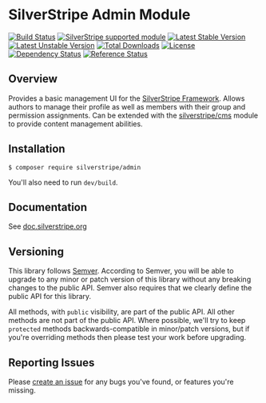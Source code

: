# SilverStripe Admin Module

[![Build Status](https://api.travis-ci.com/silverstripe/silverstripe-admin.svg?branch=1)](https://travis-ci.com/silverstripe/silverstripe-admin)
[![SilverStripe supported module](https://img.shields.io/badge/silverstripe-supported-0071C4.svg)](https://www.silverstripe.org/software/addons/silverstripe-commercially-supported-module-list/)
[![Latest Stable Version](https://poser.pugx.org/silverstripe/admin/version.svg)](http://www.silverstripe.org/stable-download/)
[![Latest Unstable Version](https://poser.pugx.org/silverstripe/admin/v/unstable.svg)](https://packagist.org/packages/silverstripe/admin)
[![Total Downloads](https://poser.pugx.org/silverstripe/admin/downloads.svg)](https://packagist.org/packages/silverstripe/admin)
[![License](https://poser.pugx.org/silverstripe/admin/license.svg)](https://github.com/silverstripe/silverstripe-admin#license)
[![Dependency Status](https://www.versioneye.com/php/silverstripe:admin/badge.svg)](https://www.versioneye.com/php/silverstripe:admin)
[![Reference Status](https://www.versioneye.com/php/silverstripe:admin/reference_badge.svg?style=flat)](https://www.versioneye.com/php/silverstripe:admin/references)

## Overview

Provides a basic management UI for the [SilverStripe Framework](http://silverstripe.org).
Allows authors to manage their profile as well as members with their group and permission assignments.
Can be extended with the [silverstripe/cms](https://github.com/silverstripe/silverstripe-cms) module
to provide content management abilities.

## Installation

```
$ composer require silverstripe/admin
```

You'll also need to run `dev/build`.

## Documentation

See [doc.silverstripe.org](http://doc.silverstripe.org)

## Versioning

This library follows [Semver](http://semver.org). According to Semver, you will be able to upgrade to any minor or patch version of this library without any breaking changes to the public API. Semver also requires that we clearly define the public API for this library.

All methods, with `public` visibility, are part of the public API. All other methods are not part of the public API. Where possible, we'll try to keep `protected` methods backwards-compatible in minor/patch versions, but if you're overriding methods then please test your work before upgrading.

## Reporting Issues

Please [create an issue](http://github.com/silverstripe/silverstripe-admin/issues) for any bugs you've found, or features you're missing.
